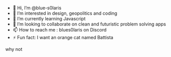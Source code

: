 - 👋 Hi, I’m @blue-s0laris
- 👀 I’m interested in design, geopolitics and coding
- 🌱 I’m currently learning Javascript
- 💞️ I’m looking to collaborate on clean and futuristic problem solving apps
- 📫 How to reach me : blues0laris on Discord
- ⚡ Fun fact: I want an orange cat named Battista

<div> why not </div>
